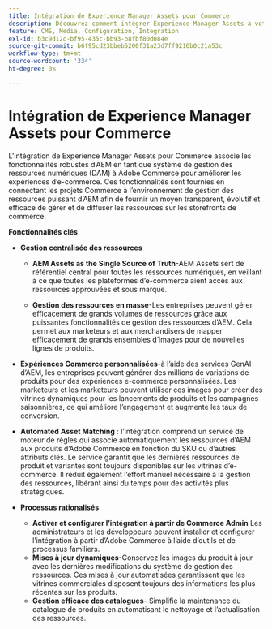 ```yaml
---
title: Intégration de Experience Manager Assets pour Commerce
description: Découvrez comment intégrer Experience Manager Assets à votre instance  [!DNL Commerce]  accéder à d’innombrables ressources multimédias à utiliser dans votre boutique.
feature: CMS, Media, Configuration, Integration
exl-id: b3c9d12c-bf95-435c-bb93-b8fbf80d084e
source-git-commit: b6f95cd23bbeb5200f31a23d7ff9216b0c21a53c
workflow-type: tm+mt
source-wordcount: '334'
ht-degree: 0%

---
```


# Intégration de Experience Manager Assets pour Commerce

L’intégration de Experience Manager Assets pour Commerce associe les fonctionnalités robustes d’AEM en tant que système de gestion des ressources numériques (DAM) à Adobe Commerce pour améliorer les expériences d’e-commerce. Ces fonctionnalités sont fournies en connectant les projets Commerce à l’environnement de gestion des ressources puissant d’AEM afin de fournir un moyen transparent, évolutif et efficace de gérer et de diffuser les ressources sur les storefronts de commerce.

**Fonctionnalités clés**

- **Gestion centralisée des ressources**

   - **AEM Assets as the Single Source of Truth**-AEM Assets sert de référentiel central pour toutes les ressources numériques, en veillant à ce que toutes les plateformes d’e-commerce aient accès aux ressources approuvées et sous marque.

   - **Gestion des ressources en masse**-Les entreprises peuvent gérer efficacement de grands volumes de ressources grâce aux puissantes fonctionnalités de gestion des ressources d’AEM. Cela permet aux marketeurs et aux merchandisers de mapper efficacement de grands ensembles d’images pour de nouvelles lignes de produits.

- **Expériences Commerce personnalisées**-à l’aide des services GenAI d’AEM, les entreprises peuvent générer des millions de variations de produits pour des expériences e-commerce personnalisées. Les marketeurs et les marketeurs peuvent utiliser ces images pour créer des vitrines dynamiques pour les lancements de produits et les campagnes saisonnières, ce qui améliore l’engagement et augmente les taux de conversion.

- **Automated Asset Matching** : l’intégration comprend un service de moteur de règles qui associe automatiquement les ressources d’AEM aux produits d’Adobe Commerce en fonction du SKU ou d’autres attributs clés. Le service garantit que les dernières ressources de produit et variantes sont toujours disponibles sur les vitrines d’e-commerce. Il réduit également l’effort manuel nécessaire à la gestion des ressources, libérant ainsi du temps pour des activités plus stratégiques.

- **Processus rationalisés**

   - **Activer et configurer l’intégration à partir de Commerce Admin** Les administrateurs et les développeurs peuvent installer et configurer l’intégration à partir d’Adobe Commerce à l’aide d’outils et de processus familiers.
   - **Mises à jour dynamiques**-Conservez les images du produit à jour avec les dernières modifications du système de gestion des ressources. Ces mises à jour automatisées garantissent que les vitrines commerciales disposent toujours des informations les plus récentes sur les produits.
   - **Gestion efficace des catalogues**- Simplifie la maintenance du catalogue de produits en automatisant le nettoyage et l’actualisation des ressources.
